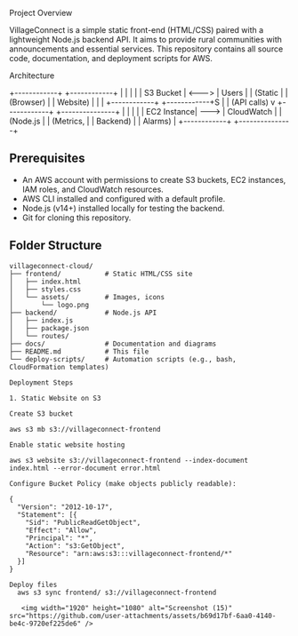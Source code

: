 Project Overview

VillageConnect is a simple static front-end (HTML/CSS) paired with a lightweight Node.js backend API. It aims to provide rural communities with announcements and essential services. This repository contains all source code, documentation, and deployment scripts for AWS.

Architecture

+------------+       +------------+
|            |       |            |
| S3 Bucket  | <---> |   Users    |
| (Static    |       | (Browser)  |
|  Website)  |       |            |
+------------+       +------------+S
       |
       | (API calls)
       v
+------------+       +---------------+
|            |       |               |
| EC2 Instance| ---> | CloudWatch    |
| (Node.js   |       | (Metrics,     |
|  Backend)  |       |  Alarms)      |
+------------+       +---------------+

## Prerequisites

- An AWS account with permissions to create S3 buckets, EC2 instances, IAM roles, and CloudWatch resources.
- AWS CLI installed and configured with a default profile.
- Node.js (v14+) installed locally for testing the backend.
- Git for cloning this repository.

## Folder Structure

```text
villageconnect-cloud/
├── frontend/           # Static HTML/CSS site
│   ├── index.html
│   ├── styles.css
│   └── assets/         # Images, icons
│       └── logo.png
├── backend/            # Node.js API
│   ├── index.js
│   ├── package.json
│   └── routes/
├── docs/               # Documentation and diagrams
├── README.md           # This file
└── deploy-scripts/     # Automation scripts (e.g., bash, CloudFormation templates)

Deployment Steps

1. Static Website on S3

Create S3 bucket

aws s3 mb s3://villageconnect-frontend

Enable static website hosting

aws s3 website s3://villageconnect-frontend --index-document index.html --error-document error.html

Configure Bucket Policy (make objects publicly readable):

{
  "Version": "2012-10-17",
  "Statement": [{
    "Sid": "PublicReadGetObject",
    "Effect": "Allow",
    "Principal": "*",
    "Action": "s3:GetObject",
    "Resource": "arn:aws:s3:::villageconnect-frontend/*"
  }]
}

Deploy files
  aws s3 sync frontend/ s3://villageconnect-frontend
   
   <img width="1920" height="1080" alt="Screenshot (15)" src="https://github.com/user-attachments/assets/b69d17bf-6aa0-4140-be4c-9720ef225de6" />

